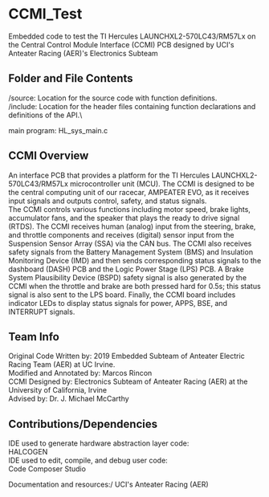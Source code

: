 # CCMI_Test
Embedded code to test the TI Hercules LAUNCHXL2-570LC43/RM57Lx on the Central Control Module Interface (CCMI) PCB designed by UCI's Anteater Racing (AER)'s Electronics Subteam

## Folder and File Contents
/source: Location for the source code with function definitions.\
/include: Location for the header files containing function declarations and definitions of the API.\

main program: HL_sys_main.c

## CCMI Overview
An interface PCB that provides a platform for the TI Hercules LAUNCHXL2-570LC43/RM57Lx microcontroller unit (MCU). The CCMI is designed to be the central computing unit of our racecar, AMPEATER EVO, as it receives input signals and outputs control, safety, and status signals.\
The CCMI controls various functions including motor speed, brake lights, accumulator fans, and the speaker that plays the ready to drive signal (RTDS). The CCMI receives human (analog) input from the steering, brake, and throttle components and receives (digital) sensor input from the Suspension Sensor Array (SSA) via the CAN bus. The CCMI also receives safety signals from the Battery Management System (BMS) and Insulation Monitoring Device (IMD) and then sends corresponding status signals to the dashboard (DASH) PCB and the Logic Power Stage (LPS) PCB. A Brake System Plausibility Device (BSPD) safety signal is also generated by the CCMI when the throttle and brake are both pressed hard for 0.5s; this status signal is also sent to the LPS board. Finally, the CCMI board includes indicator LEDs to display status signals for power, APPS, BSE, and INTERRUPT signals.


## Team Info
Original Code Written by: 2019 Embedded Subteam of Anteater Electric Racing Team (AER) at UC Irvine.\
Modified and Annotated by: Marcos Rincon\
CCMI Designed by: Electronics Subteam of Anteater Racing (AER) at the University of California, Irvine\
Advised by: Dr. J. Michael McCarthy

## Contributions/Dependencies
IDE used to generate hardware abstraction layer code:\
HALCOGEN\
IDE used to edit, compile, and debug user code:\
Code Composer Studio

Documentation and resources:/
UCI's Anteater Racing (AER)
